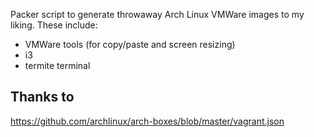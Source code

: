 Packer script to generate throwaway Arch Linux VMWare images to my liking. These include:
  * VMWare tools (for copy/paste and screen resizing)
  * i3
  * termite terminal


## Thanks to
https://github.com/archlinux/arch-boxes/blob/master/vagrant.json